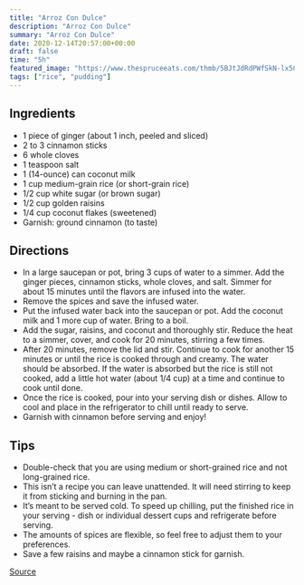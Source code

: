 ```yaml
---
title: "Arroz Con Dulce"
description: "Arroz Con Dulce"
summary: "Arroz Con Dulce"
date: 2020-12-14T20:57:00+00:00
draft: false
time: "5h"
featured_image: "https://www.thespruceeats.com/thmb/5BJtJdRdPWfSkN-lx5CcSYUVbRk=/960x0/filters:no_upscale():max_bytes(150000):strip_icc():format(webp)/puerto-rican-rice-pudding-recipe-2137868_hero-01-3a536611d5ac4aa5a829c3bf8b7c99ba.jpg"
tags: ["rice", "pudding"]
---
```


## Ingredients

- 1 piece of ginger (about 1 inch, peeled and sliced)
- 2 to 3 cinnamon sticks
- 6 whole cloves
- 1 teaspoon salt
- 1 (14-ounce) can coconut milk
- 1 cup medium-grain rice (or short-grain rice)
- 1/2 cup white sugar (or brown sugar)
- 1/2 cup golden raisins
- 1/4 cup coconut flakes (sweetened)
- Garnish: ground cinnamon (to taste)

## Directions


- In a large saucepan or pot, bring 3 cups of water to a simmer. Add the ginger pieces, cinnamon sticks, whole cloves, and salt. Simmer for about 15 minutes until the flavors are infused into the water.
- Remove the spices and save the infused water.
- Put the infused water back into the saucepan or pot. Add the coconut milk and 1 more cup of water. Bring to a boil.
- Add the sugar, raisins, and coconut and thoroughly stir. Reduce the heat to a simmer, cover, and cook for 20 minutes, stirring a few times.
- After 20 minutes, remove the lid and stir. Continue to cook for another 15 minutes or until the rice is cooked through and creamy. The water should be absorbed. If the water is absorbed but the rice is still not cooked, add a little hot water (about 1/4 cup) at a time and continue to cook until done.
- Once the rice is cooked, pour into your serving dish or dishes. Allow to cool and place in the refrigerator to chill until ready to serve.
- Garnish with cinnamon before serving and enjoy!

## Tips

- Double-check that you are using medium or short-grained rice and not long-grained rice.
- This isn’t a recipe you can leave unattended. It will need stirring to keep it from sticking and burning in the pan.
- It’s meant to be served cold. To speed up chilling, put the finished rice in your serving - dish or individual dessert cups and refrigerate before serving.
- The amounts of spices are flexible, so feel free to adjust them to your preferences.
- Save a few raisins and maybe a cinnamon stick for garnish.

[Source](https://www.thespruceeats.com/puerto-rican-rice-pudding-recipe-2137868)


